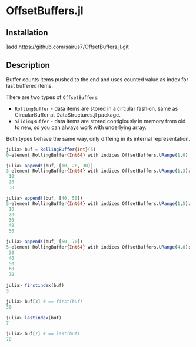 # OffsetBuffers.jl

## Installation
]add https://github.com/sairus7/OffsetBuffers.jl.git

## Description
Buffer counts items pushed to the end and uses counted value as index for last buffered items.

There are two types of `OffsetBuffers`:
- `RollingBuffer` - data items are stored in a circular fashion, same as CircularBuffer at DataStructures.jl package.
- `SlidingBuffer` - data items are stored contigiously in memory from old to new, so you can always work with underlying array.

Both types behave the same way, only diffeing in its internal representation.

```julia
julia> buf = RollingBuffer{Int}(5)
0-element RollingBuffer{Int64} with indices OffsetBuffers.URange(1,0)

julia> append!(buf, [10, 20, 30])
3-element RollingBuffer{Int64} with indices OffsetBuffers.URange(1,3):
 10
 20
 30

julia> append!(buf, [40, 50])
5-element RollingBuffer{Int64} with indices OffsetBuffers.URange(1,5):
 10
 20
 30
 40
 50

julia> append!(buf, [60, 70])
5-element RollingBuffer{Int64} with indices OffsetBuffers.URange(4,8):
 30
 40
 50
 60
 70
 
julia> firstindex(buf)
3

julia> buf[3] # == first(buf)
30

julia> lastindex(buf)
7

julia> buf[7] # == last(buf)
70

```
